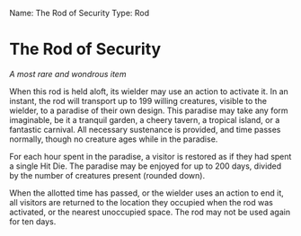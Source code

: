 Name: The Rod of Security
Type: Rod

# The Rod of Security
_A most rare and wondrous item_

When this rod is held aloft, its wielder may use an action to activate it. In an instant, the rod will transport up to 199 willing creatures, visible to the wielder, to a paradise of their own design. This paradise may take any form imaginable, be it a tranquil garden, a cheery tavern, a tropical island, or a fantastic carnival. All necessary sustenance is provided, and time passes normally, though no creature ages while in the paradise.

For each hour spent in the paradise, a visitor is restored as if they had spent a single Hit Die. The paradise may be enjoyed for up to 200 days, divided by the number of creatures present (rounded down).

When the allotted time has passed, or the wielder uses an action to end it, all visitors are returned to the location they occupied when the rod was activated, or the nearest unoccupied space. The rod may not be used again for ten days.
